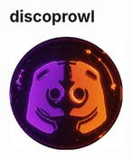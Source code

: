 # discoprowl
<p align="left">
  <img src="assets/logo-circular.png" alt="Project Logo" width="200"/>
</p>

